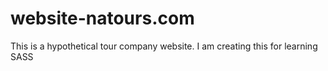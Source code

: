 # website-natours.com
This is a hypothetical tour company website. I am creating this for learning SASS
